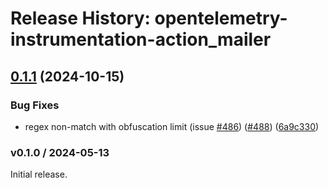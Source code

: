 # Release History: opentelemetry-instrumentation-action_mailer

## [0.1.1](https://github.com/80486858/repo-1/compare/opentelemetry-instrumentation-action_mailer-v0.1.0...opentelemetry-instrumentation-action_mailer/v0.1.1) (2024-10-15)


### Bug Fixes

* regex non-match with obfuscation limit (issue [#486](https://github.com/80486858/repo-1/issues/486)) ([#488](https://github.com/80486858/repo-1/issues/488)) ([6a9c330](https://github.com/80486858/repo-1/commit/6a9c33088c6c9f39b2bc30247a3ed825553c07d4))

### v0.1.0 / 2024-05-13

Initial release.
